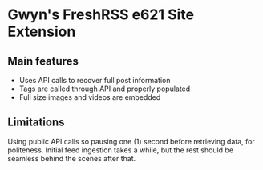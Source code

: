 # Gwyn's FreshRSS e621 Site Extension

## Main features
- Uses API calls to recover full post information
- Tags are called through API and properly populated
- Full size images and videos are embedded

## Limitations
Using public API calls so pausing one (1) second before retrieving data, for politeness. Initial feed ingestion takes a while, but the rest should be seamless behind the scenes after that.